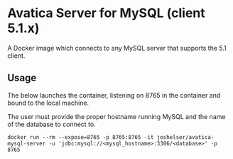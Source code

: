 # Avatica Server for MySQL (client 5.1.x)

A Docker image which connects to any MySQL server that
supports the 5.1 client.

## Usage

The below launches the container, listening on 8765 in the container and bound to the local machine.

The user must provide the proper hostname running MySQL and the name of the database to connect to.

```
docker run --rm --expose=8765 -p 8765:8765 -it joshelser/avatica-mysql-server -u 'jdbc:mysql://<mysql_hostname>:3306/<database>' -p 8765
```
